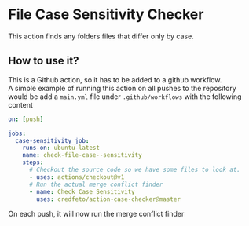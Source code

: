 # File Case Sensitivity Checker

This action finds any folders files that differ only by case.


## How to use it?
This is a Github action, so it has to be added to a github workflow.  
A simple example of running this action on all pushes to the repository would be
add a `main.yml` file under `.github/workflows` with the following content
```yaml
on: [push]

jobs:
  case-sensitivity_job:
    runs-on: ubuntu-latest
    name: check-file-case--sensitivity
    steps:
      # Checkout the source code so we have some files to look at.
      - uses: actions/checkout@v1
      # Run the actual merge conflict finder
      - name: Check Case Sensitivity
        uses: credfeto/action-case-checker@master
```

On each push, it will now run the merge conflict finder
